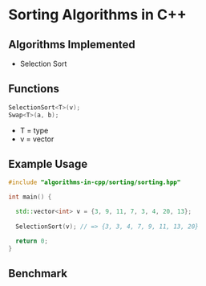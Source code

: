 # Sorting Algorithms in C++
## Algorithms Implemented
- Selection Sort

## Functions
```cpp
SelectionSort<T>(v);
Swap<T>(a, b);
```
- T = type
- v = vector

## Example Usage
```cpp
#include "algorithms-in-cpp/sorting/sorting.hpp"

int main() {

  std::vector<int> v = {3, 9, 11, 7, 3, 4, 20, 13};
  
  SelectionSort(v); // => {3, 3, 4, 7, 9, 11, 13, 20}

  return 0;
}
```
## Benchmark

